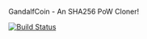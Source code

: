 GandalfCoin - An SHA256 PoW Cloner!

[![Build Status](https://travis-ci.org/RazorLove/gandalfcoin.png?branch=master)](https://travis-ci.org/RazorLove/gandalfcoin)

